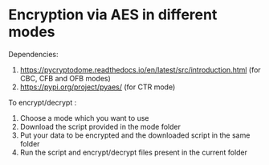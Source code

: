 # Encryption via AES in different modes

Dependencies:
1) https://pycryptodome.readthedocs.io/en/latest/src/introduction.html (for CBC, CFB and OFB modes)
2) https://pypi.org/project/pyaes/ (for CTR mode)

To encrypt/decrypt :

1) Choose a mode which you want to use
2) Download the script provided in the mode folder
3) Put your data to be encrypted and the downloaded script in the same folder
4) Run the script and encrypt/decrypt files present in the current folder
